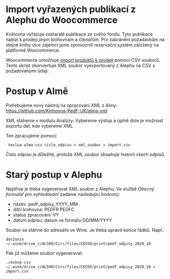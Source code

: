 # Import vyřazených publikací z Alephu do Woocommerce

Knihovna vyřazuje zastaralé publikace ze svého fondu. Tyto publikace nabízí k
prodeji jiným knihovnám a čtenářům. Pro zabránění požadavkům na stejné knihy více
zájemci jsme zprovoznili rezervační systém založený na platformě Woocommerce.

Woocommerce umožňuje [import produktů k prodeji](https://docs.woocommerce.com/document/product-csv-importer-exporter/)
pomocí CSV souborů. Tento skript zkonvertuje XML soubor vyexportovaný z Alephu na CSV
s požadovanými údaji.

# Postup v Almě

Potřebujeme nový nástroj na zpracování XML z Almy: https://github.com/Knihovna-PedF-UK/alma-xml

XML stáheme v modulu Analýzy. Vybereme výstup a úplně dole je možnost exportu dat, kde vybereme XML.

Ten zpracujeme pomocí:

     texlua alma-csv cislo_odpisu < xml_soubor > import.csv

Číslo odpisu je důležité, protože XML soubor obsahuje historii všech odpisů.

# Starý postup v Alephu

Nejdříve je třeba vygenerovat XML soubor z Alephu. Ve službě *Obecný formulář pro vyhledávání* zadáme následující hodnoty:

- název: pedf_odpisy_YYYY_MM
- dílčí knihovna: PEDFR PEDFC
- status zpracování: VY 
- datum odpisu: datum ve formátu DD/MM/YYYY

Soubor se stáhne do adresáře ve Wine. Je třeba opravit konce řádků. Např.:

    dos2unix ~/.wine/drive_c/AL500/Circ/files/CKS50/print/pedf_odpisy_2020_10

Pak již můžeme soubor vygenerovat:

    ./eshop-csv  ~/.wine/drive_c/AL500/Circ/files/CKS50/print/pedf_odpisy_2020_10 > import.csv


